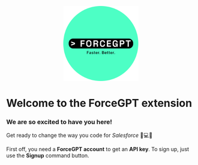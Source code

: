 <p align="center"><img src="../LogoCircle.png" width="200" height="200"/></p>

<h1>Welcome to the ForceGPT extension</h1>

<h3>We are so excited to have you here!</h3>

Get ready to change the way you code for *Salesforce* 🤖💻🚀

First off, you need a **ForceGPT account** to get an **API key**. To sign up, just use the **Signup** command button.